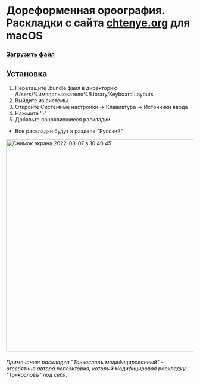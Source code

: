 # Дореформенная орѳография. Раскладки с сайта [chtenye.org](http://chtenye.org/dorev-keyboard.html) для macOS

### [Загрузить файл](https://github.com/norwend/prereform-orthography/blob/main/Дореформенная%20орѳографія.bundle.zip?raw=true)

## Установка 
1. Перетащите .bundle файл в директорию /Users/%имяпользователя%/Library/Keyboard Layouts
2. Выйдите из системы
3. Откройте Системные настройки -> Клавиатура -> Источники ввода
4. Нажмите '+'
5. Добавьте понравившиеся раскладки
* Все раскладки будут в разделе "Русский"

<img width="570" alt="Снимок экрана 2022-08-07 в 10 40 45" src="https://user-images.githubusercontent.com/22782502/183280700-f2baa8c2-5abc-4392-84d6-81851da40835.png">

###### Примечание: раскладка "Тонкословъ модифицированный" – отсебятина автора репозитория, который модифицировал раскладку "Тонкословъ" под себя.

